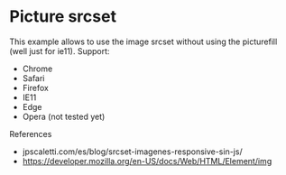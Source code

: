 # Picture srcset
This example allows to use the image srcset without using the picturefill (well just for ie11).
Support:
* Chrome
* Safari
* Firefox
* IE11
* Edge
* Opera (not tested yet)

References
- jpscaletti.com/es/blog/srcset-imagenes-responsive-sin-js/
- https://developer.mozilla.org/en-US/docs/Web/HTML/Element/img

